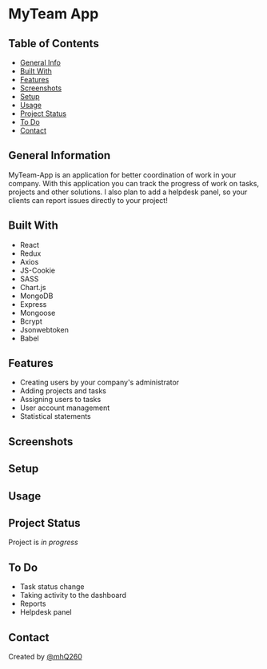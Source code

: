 # MyTeam App

## Table of Contents
* [General Info](#general-information)
* [Built With](#built-with)
* [Features](#features)
* [Screenshots](#screenshots)
* [Setup](#setup)
* [Usage](#usage)
* [Project Status](#project-status)
* [To Do](#to-do)
* [Contact](#contact)

## General Information
MyTeam-App is an application for better coordination of work in your company. With this application you can track the progress of work on tasks, projects and other solutions. I also plan to add a helpdesk panel, so your clients can report issues directly to your project!

## Built With

* React
* Redux
* Axios
* JS-Cookie
* SASS
* Chart.js
* MongoDB
* Express
* Mongoose
* Bcrypt
* Jsonwebtoken
* Babel

## Features
- Creating users by your company's administrator
- Adding projects and tasks
- Assigning users to tasks
- User account management
- Statistical statements

## Screenshots

## Setup

## Usage

## Project Status
Project is _in progress_

## To Do
- Task status change
- Taking activity to the dashboard
- Reports
- Helpdesk panel

## Contact
Created by [@mhQ260](https://www.mhQ260.github.io/portfolio/)